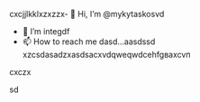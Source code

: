 cxcjjlkklxzxzzx- 👋 Hi, I’m @mykytaskosvd
- 👀 I’m integdf
- 📫 How to reach me dasd...aаsdssd
xzcsdasadzxasdsacxvdqweqwdcehfgваxcvп
<!---zxcdashfgasdasxcvsdasadsa
mykytasko/mykytasko is a ✨ special ✨ repaository becaudasse its `READMfdgd` (this file) appears on your GitHub profile.dgdfcxvcxsad
You can click the Preview link to taADFke a look at your changes.
--->cxczx
sd
